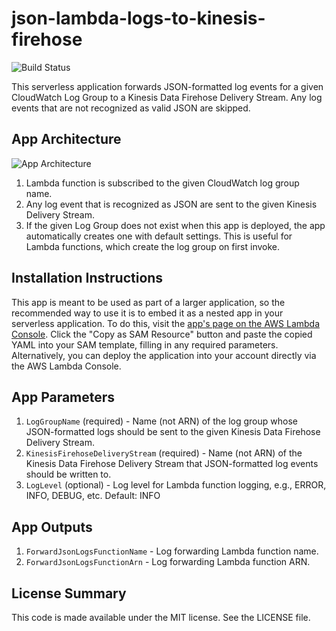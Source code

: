 # json-lambda-logs-to-kinesis-firehose

![Build Status](https://codebuild.us-east-1.amazonaws.com/badges?uuid=eyJlbmNyeXB0ZWREYXRhIjoiOHM1dnF0dkwvUE1WQ2NzMnNwSTZraXQrYXhSR1Q3dTVRRnMzVWVTU1RYR2VVVlArR2s1VVZrUVk2allsdExZaTFiN0tmWTZNWm0zZ21tbWcrWFlCVmRzPSIsIml2UGFyYW1ldGVyU3BlYyI6IkVlR1N4MmdNRzZwdGhST1QiLCJtYXRlcmlhbFNldFNlcmlhbCI6MX0%3D&branch=master)

This serverless application forwards JSON-formatted log events for a given CloudWatch Log Group to a Kinesis Data Firehose Delivery Stream. Any log events that are not recognized as valid JSON are skipped.

## App Architecture

![App Architecture](https://github.com/jlhood/kinesis-data-firehose-to-s3/raw/master/images/app-architecture.png)

1. Lambda function is subscribed to the given CloudWatch log group name.
1. Any log event that is recognized as JSON are sent to the given Kinesis Delivery Stream.
1. If the given Log Group does not exist when this app is deployed, the app automatically creates one with default settings. This is useful for Lambda functions, which create the log group on first invoke.

## Installation Instructions

This app is meant to be used as part of a larger application, so the recommended way to use it is to embed it as a nested app in your serverless application. To do this, visit the [app's page on the AWS Lambda Console](https://console.aws.amazon.com/lambda/home#/create/app?applicationId=arn:aws:serverlessrepo:us-east-1:277187709615:applications/json-logs-to-kinesis-firehose). Click the "Copy as SAM Resource" button and paste the copied YAML into your SAM template, filling in any required parameters. Alternatively, you can deploy the application into your account directly via the AWS Lambda Console.

## App Parameters

1. `LogGroupName` (required) - Name (not ARN) of the log group whose JSON-formatted logs should be sent to the given Kinesis Data Firehose Delivery Stream.
1. `KinesisFirehoseDeliveryStream` (required) - Name (not ARN) of the Kinesis Data Firehose Delivery Stream that JSON-formatted log events should be written to.
1. `LogLevel` (optional) - Log level for Lambda function logging, e.g., ERROR, INFO, DEBUG, etc. Default: INFO

## App Outputs

1. `ForwardJsonLogsFunctionName` - Log forwarding Lambda function name.
1. `ForwardJsonLogsFunctionArn` - Log forwarding Lambda function ARN.

## License Summary

This code is made available under the MIT license. See the LICENSE file.